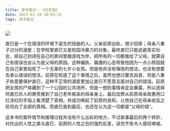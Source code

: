 ```yaml
---
title: 读书笔记--《红手指》
date: 2023-01-28 10:03:31
tags: 读书笔记
---
```


![](https://hxy-blog.oss-cn-beijing.aliyuncs.com/images/IMG_5145%20(1).png)

直巳是一个在错误的环境下诞生的扭曲的人。父亲前原出轨，很少回家；母亲八重子过分的溺爱；在学校里直巳又是校园冷暴力的对象，最终直巳只能逃避真实社会，把自己封闭在自己的房间里跟游戏为伴，把所有的一切都推给了父母，就算自己有错误也会认为是父母的原因。这种偏执、偏激的心态导致他因为一点小原因就在自己家里掐死了一个无辜的七岁小女孩。但是他并没有悔改的想法，也没有想要去承认错误的想法，前原在知道了这个事情之后，虽然也想过要去自首，但是八重子执意要保护直巳，这种不正常的溺爱更加让直巳不愿意去面对自己的错误。前原把女孩的尸体藏到了一个公园的公共场所，但是一想到事情肯定会暴露，所以选择将直巳杀人的罪责推到了自己老年痴呆的母亲身上。最后加贺从前原母亲政惠用口红涂红的手指上看清楚了真相，并成功唤起了前原的良知，让他自己在母亲收监之前坦白了全部的真相。而直巳直到最后，也还在认为这一切都是“父母的错”。

这本书的案件情节和推理过程并没有什么出彩的地方，不过故事最后的两个转折，衬托出的人性之美与直巳、前原的人性之丑的强烈反差，读完不免令人感叹唏嘘。
